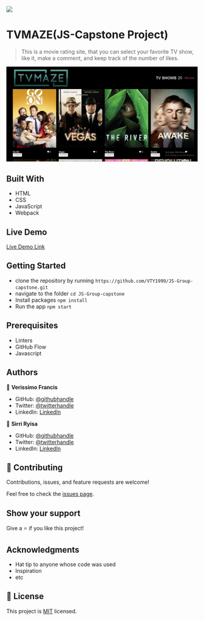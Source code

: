 ![](https://img.shields.io/badge/Microverse-blueviolet)

# TVMAZE(JS-Capstone Project)

> This is a movie rating site, that you can select your favorite TV show, like it, make a comment, and keep track of the number of likes.

![sreenshot](https://github.com/VTY1999/JS-Group-capstone/blob/dev/src/images/Screenshot%20(98).png)

## Built With
- HTML
- CSS
- JavaScript
- Webpack


## Live Demo

[Live Demo Link](https://vty1999.github.io/JS-Group-capstone/)


## Getting Started

- clone the repository by running
``` https://github.com/VTY1999/JS-Group-capstone.git ```
- navigate to the folder
``` cd JS-Group-capstone ```
- Install packages
``` npm install ```
- Run the app
``` npm start ```
## Prerequisites
- Linters
- GitHub Flow
- Javascript

## Authors

👤 **Verissimo Francis**

- GitHub: [@githubhandle](https://github.com/VTY1999)
- Twitter: [@twitterhandle](https://twitter.com/verissimoty?s=09)
- LinkedIn: [LinkedIn](https://www.linkedin.com/in/francis-verissimo-b5b4521b1/)

👤 **Sirri Ryisa**

- GitHub: [@githubhandle](https://github.com/SirriRyisa)
- Twitter: [@twitterhandle](https://twitter.com/N_Ryisa)
- LinkedIn: [LinkedIn](https://www.linkedin.com/in/ryisa-sirri-ngwa-a30013202)

## 🤝 Contributing

Contributions, issues, and feature requests are welcome!

Feel free to check the [issues page](../../issues/).

## Show your support

Give a ⭐️ if you like this project!

## Acknowledgments

- Hat tip to anyone whose code was used
- Inspiration
- etc

## 📝 License

This project is [MIT](./MIT.md) licensed.
